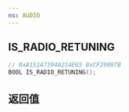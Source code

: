 ```yaml
---
ns: AUDIO
---
```

## IS_RADIO_RETUNING

```c
// 0xA151A7394A214E65 0xCF29097B
BOOL IS_RADIO_RETUNING();
```


## 返回值
